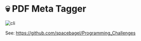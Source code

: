# 💀 PDF Meta Tagger

![cli](https://github.com/user-attachments/assets/50aa6fc2-9efa-41d7-a060-aae4660d15ec)


See: https://github.com/spacebagel/Programming_Challenges
